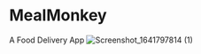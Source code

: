 # MealMonkey
A Food Delivery App
![Screenshot_1641797814 (1)](https://user-images.githubusercontent.com/65599992/148728678-c685e307-53e3-4089-9c25-16082509ed2a.jpg)
